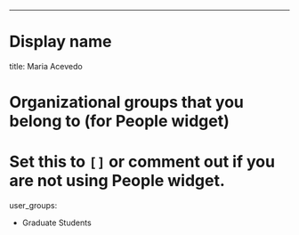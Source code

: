 ---
# Display name
title: Maria Acevedo

# Organizational groups that you belong to (for People widget)
#   Set this to `[]` or comment out if you are not using People widget.
user_groups:
  - Graduate Students
